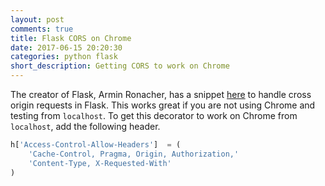 ```yaml
---
layout: post
comments: true
title: Flask CORS on Chrome
date: 2017-06-15 20:20:30
categories: python flask
short_description: Getting CORS to work on Chrome
---
```


The creator of Flask, Armin Ronacher, has a snippet [here](http://flask.pocoo.org/snippets/56/)
to handle cross origin requests in Flask. This works great if you are not using Chrome and testing from `localhost`.
To get this decorator to work on Chrome from `localhost`, add the following header.
```python
h['Access-Control-Allow-Headers']  = (
    'Cache-Control, Pragma, Origin, Authorization,'
    'Content-Type, X-Requested-With'
)
```
